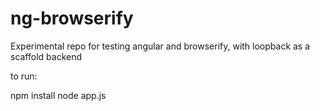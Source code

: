 ng-browserify
=============

Experimental repo for testing angular and browserify, with loopback as a scaffold backend

to run: 

npm install
node app.js
